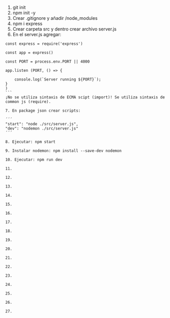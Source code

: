 1. git init
2. npm init -y
3. Crear .gitignore y añadir /node_modules
4. npm i express
5. Crear carpeta src y dentro crear archivo server.js
6. En el server.js agregar:
````
const express = require('express')

const app = express()

const PORT = process.env.PORT || 4000

app.listen (PORT, () => {

    console.log(`Server running ${PORT}`);
}
)
```
¡No se utiliza sintaxis de ECMA scipt (import)! Se utiliza sintaxis de common js (require).

7. En package json crear scripts:

´´´
"start": "node ./src/server.js",
"dev": "nodemon ./src/server.js"
´´´

8. Ejecutar: npm start

9. Instalar nodemon: npm install --save-dev nodemon

10. Ejecutar: npm run dev

11.

12.

13.

14.

15.

16.

17.

18.

19.

20.

21.

22.

23.

24.

25.

26.

27.


